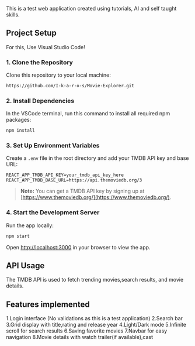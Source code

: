 This is a test web application created using tutorials, AI and self taught skills.

## Project Setup

For this, Use Visual Studio Code!

### 1. Clone the Repository

Clone this repository to your local machine:

```sh
https://github.com/I-k-a-r-o-s/Movie-Explorer.git
```

### 2. Install Dependencies

In the VSCode terminal, run this command to install all required npm packages:

```sh
npm install
```

### 3. Set Up Environment Variables

Create a `.env` file in the root directory and add your TMDB API key and base URL:

```
REACT_APP_TMDB_API_KEY=your_tmdb_api_key_here
REACT_APP_TMDB_BASE_URL=https://api.themoviedb.org/3
```

> **Note:** You can get a TMDB API key by signing up at [https://www.themoviedb.org/](https://www.themoviedb.org/).

### 4. Start the Development Server

Run the app locally:

```sh
npm start
```

Open [http://localhost:3000](http://localhost:3000) in your browser to view the app.

## API Usage

The TMDB API is used to fetch trending movies,search results, and movie details.

## Features implemented
1.Login interface (No validations as this is a test application)
2.Search bar
3.Grid display with title,rating and release year
4.Light/Dark mode
5.Infinite scroll for search results
6.Saving favorite movies
7.Navbar for easy navigation
8.Movie details with watch trailer(if available),cast
